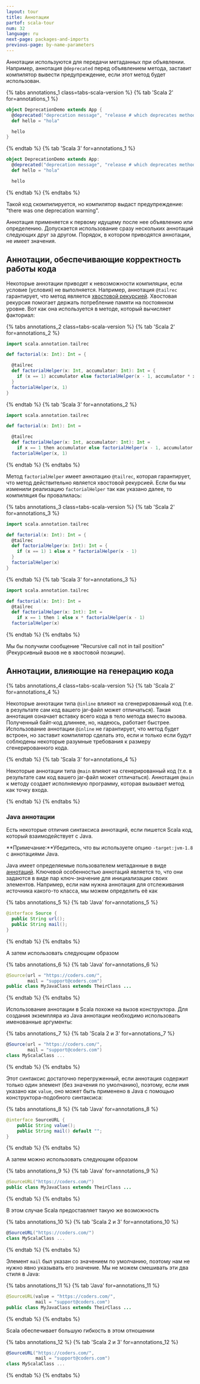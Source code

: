 ```yaml
---
layout: tour
title: Аннотации
partof: scala-tour
num: 32
language: ru
next-page: packages-and-imports
previous-page: by-name-parameters
---
```


Аннотации используются для передачи метаданных при объявлении. Например, аннотация `@deprecated` перед объявлением метода, заставит компилятор вывести предупреждение, если этот метод будет использован.

{% tabs annotations_1 class=tabs-scala-version %}
{% tab 'Scala 2' for=annotations_1 %}

```scala mdoc:fail
object DeprecationDemo extends App {
  @deprecated("deprecation message", "release # which deprecates method")
  def hello = "hola"

  hello
}
```

{% endtab %}
{% tab 'Scala 3' for=annotations_1 %}

```scala
object DeprecationDemo extends App:
  @deprecated("deprecation message", "release # which deprecates method")
  def hello = "hola"

  hello
```

{% endtab %}
{% endtabs %}

Такой код скомпилируется, но компилятор выдаст предупреждение: "there was one deprecation warning".

Аннотация применяется к первому идущему после нее объявлению или определению. Допускается использование сразу нескольких аннотаций следующих друг за другом. Порядок, в котором приводятся аннотации, не имеет значения.

## Аннотации, обеспечивающие корректность работы кода

Некоторые аннотации приводят к невозможности компиляции, если условие (условия) не выполняется. Например, аннотация `@tailrec` гарантирует, что метод является [хвостовой рекурсией](https://ru.wikipedia.org/wiki/%D0%A5%D0%B2%D0%BE%D1%81%D1%82%D0%BE%D0%B2%D0%B0%D1%8F_%D1%80%D0%B5%D0%BA%D1%83%D1%80%D1%81%D0%B8%D1%8F). Хвостовая рекурсия помогает держать потребление памяти на постоянном уровне. Вот как она используется в методе, который вычисляет факториал:

{% tabs annotations_2 class=tabs-scala-version %}
{% tab 'Scala 2' for=annotations_2 %}

```scala mdoc
import scala.annotation.tailrec

def factorial(x: Int): Int = {

  @tailrec
  def factorialHelper(x: Int, accumulator: Int): Int = {
    if (x == 1) accumulator else factorialHelper(x - 1, accumulator * x)
  }
  factorialHelper(x, 1)
}
```

{% endtab %}
{% tab 'Scala 3' for=annotations_2 %}

```scala
import scala.annotation.tailrec

def factorial(x: Int): Int =

  @tailrec
  def factorialHelper(x: Int, accumulator: Int): Int =
    if x == 1 then accumulator else factorialHelper(x - 1, accumulator * x)
  factorialHelper(x, 1)
```

{% endtab %}
{% endtabs %}

Метод `factorialHelper` имеет аннотацию `@tailrec`, которая гарантирует, что метод действительно является хвостовой рекурсией. Если бы мы изменили реализацию `factorialHelper` так как указано далее, то компиляция бы провалилась:

{% tabs annotations_3 class=tabs-scala-version %}
{% tab 'Scala 2' for=annotations_3 %}

```scala mdoc:fail
import scala.annotation.tailrec

def factorial(x: Int): Int = {
  @tailrec
  def factorialHelper(x: Int): Int = {
    if (x == 1) 1 else x * factorialHelper(x - 1)
  }
  factorialHelper(x)
}
```

{% endtab %}
{% tab 'Scala 3' for=annotations_3 %}

```scala
import scala.annotation.tailrec

def factorial(x: Int): Int =
  @tailrec
  def factorialHelper(x: Int): Int =
    if x == 1 then 1 else x * factorialHelper(x - 1)
  factorialHelper(x)
```

{% endtab %}
{% endtabs %}

Мы бы получили сообщение "Recursive call not in tail position"(Рекурсивный вызов не в хвостовой позиции).

## Аннотации, влияющие на генерацию кода

{% tabs annotations_4 class=tabs-scala-version %}
{% tab 'Scala 2' for=annotations_4 %}

Некоторые аннотации типа `@inline` влияют на сгенерированный код (т.е. в результате сам код вашего jar-файл может отличаться). Такая аннотация означает вставку всего кода в тело метода вместо вызова. Полученный байт-код длиннее, но, надеюсь, работает быстрее. Использование аннотации `@inline` не гарантирует, что метод будет встроен, но заставит компилятор сделать это, если и только если будут соблюдены некоторые разумные требования к размеру сгенерированного кода.

{% endtab %}
{% tab 'Scala 3' for=annotations_4 %}

Некоторые аннотации типа `@main` влияют на сгенерированный код (т.е. в результате сам код вашего jar-файл может отличаться).
Аннотация `@main` к методу создает исполняемую программу, которая вызывает метод как точку входа.

{% endtab %}
{% endtabs %}

### Java аннотации

Есть некоторые отличия синтаксиса аннотаций, если пишется Scala код, который взаимодействует с Java.

**Примечание:**Убедитесь, что вы используете опцию `-target:jvm-1.8` с аннотациями Java.

Java имеет определяемые пользователем метаданные в виде [аннотаций](https://docs.oracle.com/javase/tutorial/java/annotations/). Ключевой особенностью аннотаций является то, что они задаются в виде пар ключ-значение для инициализации своих элементов. Например, если нам нужна аннотация для отслеживания источника какого-то класса, мы можем определить её как

{% tabs annotations_5 %}
{% tab 'Java' for=annotations_5 %}

```java
@interface Source {
  public String url();
  public String mail();
}
```

{% endtab %}
{% endtabs %}

А затем использовать следующим образом

{% tabs annotations_6 %}
{% tab 'Java' for=annotations_6 %}

```java
@Source(url = "https://coders.com/",
        mail = "support@coders.com")
public class MyJavaClass extends TheirClass ...
```

{% endtab %}
{% endtabs %}

Использование аннотации в Scala похоже на вызов конструктора. Для создания экземпляра из Java аннотации необходимо использовать именованные аргументы:

{% tabs annotations_7 %}
{% tab 'Scala 2 и 3' for=annotations_7 %}

```scala
@Source(url = "https://coders.com/",
        mail = "support@coders.com")
class MyScalaClass ...
```

{% endtab %}
{% endtabs %}

Этот синтаксис достаточно перегруженный, если аннотация содержит только один элемент (без значения по умолчанию), поэтому, если имя указано как `value`, оно может быть применено в Java с помощью конструктора-подобного синтаксиса:

{% tabs annotations_8 %}
{% tab 'Java' for=annotations_8 %}

```java
@interface SourceURL {
    public String value();
    public String mail() default "";
}
```

{% endtab %}
{% endtabs %}

А затем можно использовать следующим образом

{% tabs annotations_9 %}
{% tab 'Java' for=annotations_9 %}

```java
@SourceURL("https://coders.com/")
public class MyJavaClass extends TheirClass ...
```

{% endtab %}
{% endtabs %}

В этом случае Scala предоставляет такую же возможность

{% tabs annotations_10 %}
{% tab 'Scala 2 и 3' for=annotations_10 %}

```scala
@SourceURL("https://coders.com/")
class MyScalaClass ...
```

{% endtab %}
{% endtabs %}

Элемент `mail` был указан со значением по умолчанию, поэтому нам не нужно явно указывать его значение. Мы не можем смешивать эти два стиля в Java:

{% tabs annotations_11 %}
{% tab 'Java' for=annotations_11 %}

```java
@SourceURL(value = "https://coders.com/",
           mail = "support@coders.com")
public class MyJavaClass extends TheirClass ...
```

{% endtab %}
{% endtabs %}

Scala обеспечивает большую гибкость в этом отношении

{% tabs annotations_12 %}
{% tab 'Scala 2 и 3' for=annotations_12 %}

```scala
@SourceURL("https://coders.com/",
           mail = "support@coders.com")
class MyScalaClass ...
```

{% endtab %}
{% endtabs %}
